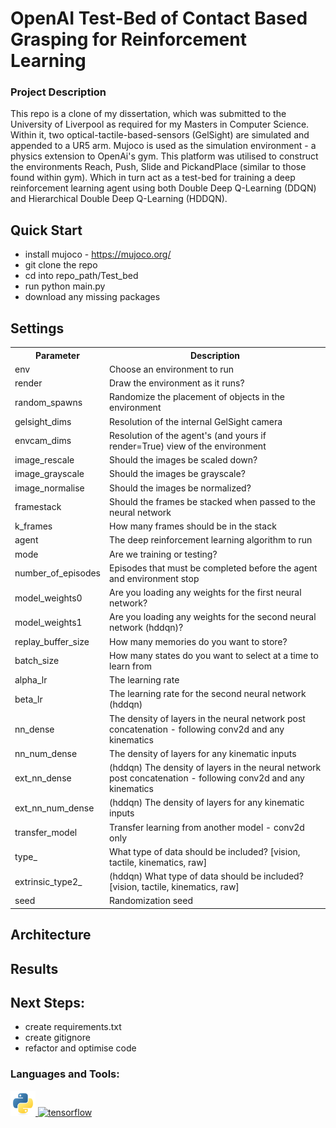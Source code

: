 <h1 align="left">OpenAI Test-Bed of Contact Based Grasping for Reinforcement Learning</h1>

<h3 align="left">Project Description</h3>
<p align="left">
    This repo is a clone of my dissertation, which was submitted to the University of Liverpool 
    as required for my Masters in Computer Science.  Within it, two optical-tactile-based-sensors (GelSight)
    are simulated and appended to a UR5 arm.  Mujoco is used as the simulation environment - a physics extension to
    OpenAi's gym. This platform was utilised to construct the environments Reach, Push, Slide and PickandPlace
    (similar to those found within gym).  Which in turn act as a test-bed for training a deep reinforcement 
    learning agent using both Double Deep Q-Learning (DDQN) and Hierarchical Double Deep Q-Learning (HDDQN).
</p>

## Quick Start
- install mujoco - https://mujoco.org/
- git clone the repo
- cd into repo_path/Test_bed
- run python main.py
- download any missing packages

## Settings
<html>
<body>
<table>
  <tr>
    <th>Parameter</th>
    <th>Description</th>
  </tr>
  <tr>
    <td>env</td>
    <td>Choose an environment to run</td>
  </tr>
  <tr>
    <td>render</td>
    <td>Draw the environment as it runs?</td>
  </tr>
  <tr>
    <td>random_spawns</td>
    <td>Randomize the placement of objects in the environment</td>
  </tr>
  <tr>
    <td>gelsight_dims</td>
    <td>Resolution of the internal GelSight camera</td>
  </tr>
  <tr>
    <td>envcam_dims</td>
    <td>Resolution of the agent's (and yours if render=True) view of the environment</td>
  </tr>
  <tr>
    <td>image_rescale</td>
    <td>Should the images be scaled down?</td>
  </tr>
  <tr>
    <td>image_grayscale</td>
    <td>Should the images be grayscale?</td>
  </tr>
  <tr>
    <td>image_normalise</td>
    <td>Should the images be normalized?</td>
  </tr>
  <tr>
    <td>framestack</td>
    <td>Should the frames be stacked when passed to the neural network</td>
  </tr>
  <tr>
    <td>k_frames</td>
    <td>How many frames should be in the stack</td>
  </tr>
  <tr>
    <td>agent</td>
    <td>The deep reinforcement learning algorithm to run</td>
  </tr>
  <tr>
    <td>mode</td>
    <td>Are we training or testing?</td>
  </tr>
  <tr>
    <td>number_of_episodes</td>
    <td>Episodes that must be completed before the agent and environment stop</td>
  </tr>
  <tr>
    <td>model_weights0</td>
    <td>Are you loading any weights for the first neural network?</td>
  </tr>
<tr>
    <td>model_weights1</td>
    <td>Are you loading any weights for the second neural network (hddqn)?</td>
  </tr>
  <tr>
    <td>replay_buffer_size</td>
    <td>How many memories do you want to store?</td>
  </tr>
  <tr>
    <td>batch_size</td>
    <td>How many states do you want to select at a time to learn from</td>
  </tr>
  <tr>
    <td>alpha_lr</td>
    <td>The learning rate</td>
  </tr>
  <tr>
    <td>beta_lr</td>
    <td>The learning rate for the second neural network (hddqn)</td>
  </tr>
  <tr>
    <td>nn_dense</td>
    <td>The density of layers in the neural network post concatenation - following conv2d and any kinematics</td>
  </tr>
  <tr>
    <td>nn_num_dense</td>
    <td>The density of layers for any kinematic inputs</td>
  </tr>
  <tr>
    <td>ext_nn_dense</td>
    <td>(hddqn) The density of layers in the neural network post concatenation - following conv2d and any kinematics</td>
  </tr>
  <tr>
    <td>ext_nn_num_dense</td>
    <td>(hddqn) The density of layers for any kinematic inputs</td>
  </tr>
  <tr>
    <td>transfer_model</td>
    <td>Transfer learning from another model - conv2d only</td>
  </tr>
  <tr>
    <td>type_</td>
    <td>What type of data should be included? [vision, tactile, kinematics, raw]</td>
  </tr>
  <tr>
    <td>extrinsic_type2_</td>
    <td>(hddqn) What type of data should be included? [vision, tactile, kinematics, raw]</td>
  </tr>
  <tr>
    <td>seed</td>
    <td>Randomization seed</td>
  </tr>
</table>
</body>
</html>


## Architecture

## Results

## Next Steps:
- create requirements.txt
- create gitignore
- refactor and optimise code
  

<h3 align="left">Languages and Tools:</h3>
<p align="left"> <a href="https://www.python.org" target="_blank" rel="noreferrer"> <img src="https://raw.githubusercontent.com/devicons/devicon/master/icons/python/python-original.svg" alt="python" width="40" height="40"/> </a> <a href="https://www.tensorflow.org" target="_blank" rel="noreferrer"> <img src="https://www.vectorlogo.zone/logos/tensorflow/tensorflow-icon.svg" alt="tensorflow" width="40" height="40"/> </a> </p>


